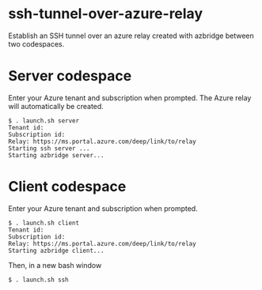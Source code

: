 # ssh-tunnel-over-azure-relay
Establish an SSH tunnel over an azure relay created with azbridge between two codespaces.

# Server codespace
Enter your Azure tenant and subscription when prompted. The Azure relay will automatically be created.
```
$ . launch.sh server
Tenant id:
Subscription id:
Relay: https://ms.portal.azure.com/deep/link/to/relay
Starting ssh server ...
Starting azbridge server...
```
# Client codespace
Enter your Azure tenant and subscription when prompted.
```
$ . launch.sh client
Tenant id:
Subscription id:
Relay: https://ms.portal.azure.com/deep/link/to/relay
Starting azbridge client...
```
Then, in a new bash window
```
$ . launch.sh ssh
```